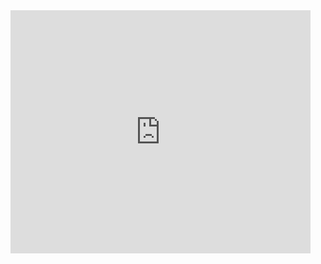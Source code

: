 <iframe src="https://docs.google.com/presentation/d/1wjgOOMP7aMFKJjNQ9swx8C2pgZPLSansvsM8gXDF7_c/embed?start=false&loop=false&delayms=60000" frameborder="0" width="480" height="389" allowfullscreen="true" mozallowfullscreen="true" webkitallowfullscreen="true"></iframe>
